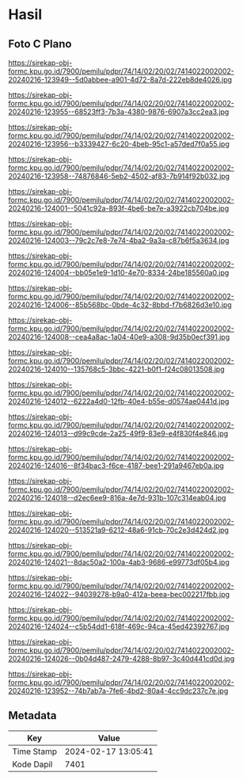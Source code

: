 # Hasil

## Foto C Plano

https://sirekap-obj-formc.kpu.go.id/7900/pemilu/pdpr/74/14/02/20/02/7414022002002-20240216-123949--5d0abbee-a901-4d72-8a7d-222eb8de4026.jpg

https://sirekap-obj-formc.kpu.go.id/7900/pemilu/pdpr/74/14/02/20/02/7414022002002-20240216-123955--68523ff3-7b3a-4380-9876-6907a3cc2ea3.jpg

https://sirekap-obj-formc.kpu.go.id/7900/pemilu/pdpr/74/14/02/20/02/7414022002002-20240216-123956--b3339427-6c20-4beb-95c1-a57ded7f0a55.jpg

https://sirekap-obj-formc.kpu.go.id/7900/pemilu/pdpr/74/14/02/20/02/7414022002002-20240216-123958--74876846-5eb2-4502-af83-7b914f92b032.jpg

https://sirekap-obj-formc.kpu.go.id/7900/pemilu/pdpr/74/14/02/20/02/7414022002002-20240216-124001--5041c92a-893f-4be6-be7e-a3922cb704be.jpg

https://sirekap-obj-formc.kpu.go.id/7900/pemilu/pdpr/74/14/02/20/02/7414022002002-20240216-124003--79c2c7e8-7e74-4ba2-9a3a-c87b6f5a3634.jpg

https://sirekap-obj-formc.kpu.go.id/7900/pemilu/pdpr/74/14/02/20/02/7414022002002-20240216-124004--bb05e1e9-1d10-4e70-8334-24be185560a0.jpg

https://sirekap-obj-formc.kpu.go.id/7900/pemilu/pdpr/74/14/02/20/02/7414022002002-20240216-124006--85b568bc-0bde-4c32-8bbd-f7b6826d3e10.jpg

https://sirekap-obj-formc.kpu.go.id/7900/pemilu/pdpr/74/14/02/20/02/7414022002002-20240216-124008--cea4a8ac-1a04-40e9-a308-9d35b0ecf391.jpg

https://sirekap-obj-formc.kpu.go.id/7900/pemilu/pdpr/74/14/02/20/02/7414022002002-20240216-124010--135768c5-3bbc-4221-b0f1-f24c08013508.jpg

https://sirekap-obj-formc.kpu.go.id/7900/pemilu/pdpr/74/14/02/20/02/7414022002002-20240216-124012--6222a4d0-12fb-40e4-b55e-d0574ae0441d.jpg

https://sirekap-obj-formc.kpu.go.id/7900/pemilu/pdpr/74/14/02/20/02/7414022002002-20240216-124013--d99c9cde-2a25-49f9-83e9-e4f830f4e846.jpg

https://sirekap-obj-formc.kpu.go.id/7900/pemilu/pdpr/74/14/02/20/02/7414022002002-20240216-124016--8f34bac3-f6ce-4187-bee1-291a9467eb0a.jpg

https://sirekap-obj-formc.kpu.go.id/7900/pemilu/pdpr/74/14/02/20/02/7414022002002-20240216-124018--d2ec6ee9-816a-4e7d-931b-107c314eab04.jpg

https://sirekap-obj-formc.kpu.go.id/7900/pemilu/pdpr/74/14/02/20/02/7414022002002-20240216-124020--513521a9-6212-48a6-91cb-70c2e3d424d2.jpg

https://sirekap-obj-formc.kpu.go.id/7900/pemilu/pdpr/74/14/02/20/02/7414022002002-20240216-124021--8dac50a2-100a-4ab3-9686-e99773df05b4.jpg

https://sirekap-obj-formc.kpu.go.id/7900/pemilu/pdpr/74/14/02/20/02/7414022002002-20240216-124022--94039278-b9a0-412a-beea-bec002217fbb.jpg

https://sirekap-obj-formc.kpu.go.id/7900/pemilu/pdpr/74/14/02/20/02/7414022002002-20240216-124024--c5b54dd1-618f-469c-94ca-45ed42392767.jpg

https://sirekap-obj-formc.kpu.go.id/7900/pemilu/pdpr/74/14/02/20/02/7414022002002-20240216-124026--0b04d487-2479-4288-8b97-3c40d441cd0d.jpg

https://sirekap-obj-formc.kpu.go.id/7900/pemilu/pdpr/74/14/02/20/02/7414022002002-20240216-123952--74b7ab7a-7fe6-4bd2-80a4-4cc9dc237c7e.jpg


## Metadata

| Key        | Value               |
| ---------- | ------------------- |
| Time Stamp | 2024-02-17 13:05:41 |
| Kode Dapil | 7401                |



